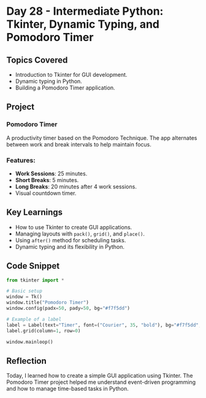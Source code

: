 # Day 28 - Intermediate Python: Tkinter, Dynamic Typing, and Pomodoro Timer

## Topics Covered
- Introduction to Tkinter for GUI development.
- Dynamic typing in Python.
- Building a Pomodoro Timer application.

## Project
### Pomodoro Timer
A productivity timer based on the Pomodoro Technique. The app alternates between work and break intervals to help maintain focus.

### Features:
- **Work Sessions**: 25 minutes.
- **Short Breaks**: 5 minutes.
- **Long Breaks**: 20 minutes after 4 work sessions.
- Visual countdown timer.

## Key Learnings
- How to use Tkinter to create GUI applications.
- Managing layouts with `pack()`, `grid()`, and `place()`.
- Using `after()` method for scheduling tasks.
- Dynamic typing and its flexibility in Python.

## Code Snippet
```python
from tkinter import *

# Basic setup
window = Tk()
window.title("Pomodoro Timer")
window.config(padx=50, pady=50, bg="#f7f5dd")

# Example of a label
label = Label(text="Timer", font=("Courier", 35, "bold"), bg="#f7f5dd", fg="#9bdeac")
label.grid(column=1, row=0)

window.mainloop()
```

## Reflection
Today, I learned how to create a simple GUI application using Tkinter. The Pomodoro Timer project helped me understand event-driven programming and how to manage time-based tasks in Python.
